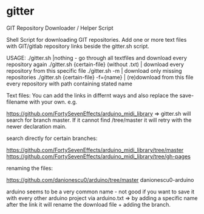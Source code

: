 # gitter
GIT Repository Downloader / Helper Script

Shell Script for downloading GIT repositories.
Add one or more text files with GIT/gitlab repository links beside the gitter.sh script.

USAGE:
./gitter.sh |nothing - go through all textfiles and download every repository again
./gitter.sh {certain-file} (without .txt) | download every repository from this specific file
./gitter.sh -m | download only missing repositories
./gitter.sh {certain-file} -f={name} | (re)download from this file every repository with path containing stated name

Text files:
You can add the links in differnt ways and also replace the save-filename with your own.
e.g.

https://github.com/FortySevenEffects/arduino_midi_library => gitter.sh will search for branch master.
If it cannot find /tree/master it will retry with the newer declaration main.

search directly for certain branches:

https://github.com/FortySevenEffects/arduino_midi_library/tree/master
https://github.com/FortySevenEffects/arduino_midi_library/tree/gh-pages

renaming the files:

https://github.com/danionescu0/arduino/tree/master danionescu0-arduino

arduino seems to be a very common name - not good if you want to save it with every other arduino project via arduino.txt
=> by adding a specific name after the link it will rename the download file + adding the branch.
